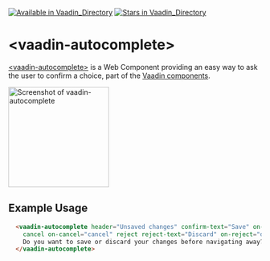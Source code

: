 [![Available in Vaadin_Directory](https://img.shields.io/vaadin-directory/v/vaadinvaadin-autocomplete.svg)](https://vaadin.com/directory/component/vaadinvaadin-autocomplete)
[![Stars in Vaadin_Directory](https://img.shields.io/vaadin-directory/stars/vaadinvaadin-autocomplete.svg)](https://vaadin.com/directory/component/vaadinvaadin-autocomplete)

# &lt;vaadin-autocomplete&gt;

[&lt;vaadin-autocomplete&gt;](https://vaadin.com/components/vaadin-autocomplete) is a Web Component providing an easy way to ask the user to confirm a choice, part of the [Vaadin components](https://vaadin.com/components).

[<img src="https://raw.githubusercontent.com/vaadin/vaadin-autocomplete/master/screenshot.png" width="200" alt="Screenshot of vaadin-autocomplete">](https://vaadin.com/components/vaadin-autocomplete)

## Example Usage

```html
  <vaadin-autocomplete header="Unsaved changes" confirm-text="Save" on-confirm="save"
    cancel on-cancel="cancel" reject reject-text="Discard" on-reject="discard">
    Do you want to save or discard your changes before navigating away?
  </vaadin-autocomplete>
```
